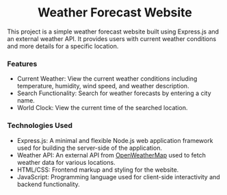<h1 align="center">Weather Forecast Website</h1>
This project is a simple weather forecast website built using Express.js and an external weather API. It provides users with current weather conditions and more details for a specific location.<br>

<h3>Features</h3>

- Current Weather: View the current weather conditions including temperature, humidity, wind speed, and weather description.
- Search Functionality: Search for weather forecasts by entering a city name.<br />
- World Clock: View the current time of the searched location.

<h3>Technologies Used</h3>

- Express.js: A minimal and flexible Node.js web application framework used for building the server-side of the application.
- Weather API: An external API from [OpenWeatherMap](https://openweathermap.org/) used to fetch weather data for various locations.
- HTML/CSS: Frontend markup and styling for the website.
- JavaScript: Programming language used for client-side interactivity and backend functionality.
